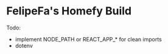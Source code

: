 # FelipeFa's Homefy Build

Todo:
 - implement NODE_PATH or REACT_APP_\* for clean imports
- dotenv 

